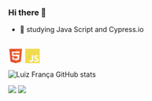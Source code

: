 ### Hi there 👋

- 🌱 studying Java Script and Cypress.io

  
  
<div style="display: inline_block"><br/>
  
<img align="center" alt="Luiz-HTML5" height="30" width="30" src="https://raw.githubusercontent.com/devicons/devicon/master/icons/html5/html5-original.svg">
<img align="center" alt="Luiz-Js" height="30" width="30" src="https://raw.githubusercontent.com/devicons/devicon/master/icons/javascript/javascript-plain.svg">
 
  
  
![Luiz França GitHub stats](https://github-readme-stats.vercel.app/api?username=LuizFran&show_icons=true&theme=dark)
 
<div>
<a href = "mailto:luizfranca1994@gmail.com"><img src="https://img.shields.io/badge/-Gmail-%23333?style=for-the-badge&logo=gmail&logoColor=red" target="_blank"></a>
<a href="https://www.linkedin.com/in/luiz-fran%C3%A7a-61b637164/"target="_blank"><img src="https://img.shields.io/badge/-LinkedIn-%230077B5?style=for-the-badge&logo=linkedin&logoColor=white" target="_blank"></a> 
</div>
  
   


